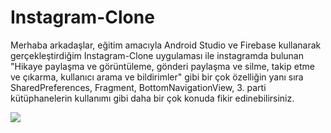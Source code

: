 # Instagram-Clone

Merhaba arkadaşlar, eğitim amacıyla Android Studio ve Firebase kullanarak gerçekleştirdiğim Instagram-Clone uygulaması ile instagramda bulunan "Hikaye paylaşma ve görüntüleme, gönderi paylaşma ve silme, takip etme ve çıkarma, kullanıcı arama ve bildirimler" gibi bir çok özelliğin yanı sıra SharedPreferences, Fragment, BottomNavigationView, 3. parti kütüphanelerin kullanımı gibi daha bir çok konuda fikir edinebilirsiniz.


![](https://media.giphy.com/media/fYSNVlUTovcXwwesw6/giphy.gif)
